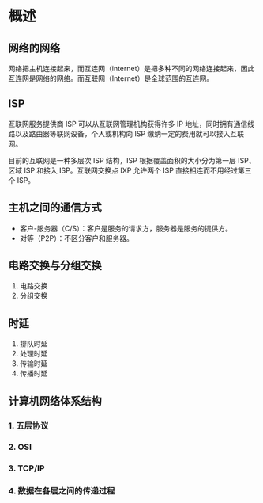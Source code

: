 # 概述
## 网络的网络
网络把主机连接起来，而互连网（internet）是把多种不同的网络连接起来，因此互连网是网络的网络。而互联网（Internet）是全球范围的互连网。
## ISP
互联网服务提供商 ISP 可以从互联网管理机构获得许多 IP 地址，同时拥有通信线路以及路由器等联网设备，个人或机构向 ISP 缴纳一定的费用就可以接入互联网。

目前的互联网是一种多层次 ISP 结构，ISP 根据覆盖面积的大小分为第一层 ISP、区域 ISP 和接入 ISP。互联网交换点 IXP 允许两个 ISP 直接相连而不用经过第三个 ISP。
## 主机之间的通信方式
* 客户-服务器（C/S）：客户是服务的请求方，服务器是服务的提供方。
* 对等（P2P）：不区分客户和服务器。
## 电路交换与分组交换
1. 电路交换
2. 分组交换
## 时延
1. 排队时延
2. 处理时延
3. 传输时延
4. 传播时延
## 计算机网络体系结构
### 1. 五层协议
### 2. OSI
### 3. TCP/IP
### 4. 数据在各层之间的传递过程 